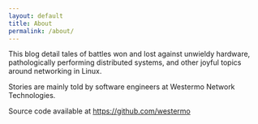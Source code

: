 ```yaml
---
layout: default
title: About
permalink: /about/
---
```


This blog detail tales of battles won and lost against unwieldy
hardware, pathologically performing distributed systems, and other
joyful topics around networking in Linux.

Stories are mainly told by software engineers at Westermo Network
Technologies.

Source code available at <https://github.com/westermo>
